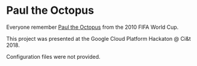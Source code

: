 # Paul the Octopus

Everyone remember [Paul the Octopus](https://en.wikipedia.org/wiki/Paul_the_Octopus) from the 2010 FIFA World Cup.

This project was presented at the Google Cloud Platform Hackaton @ Ci&t 2018.

Configuration files were not provided.